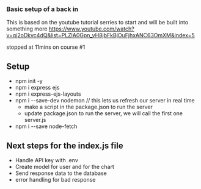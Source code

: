 ### Basic setup of a back in 
This is based on the youtube tutorial serries to start and will be built into something more
https://www.youtube.com/watch?v=qj2oDkvc4dQ&list=PLZlA0Gpn_vH8jbFkBjOuFjhxANC63OmXM&index=5

stopped at 11mins on course #1
## Setup 
- npm init -y 
- npm i express ejs 
- npm i express-ejs-layouts
- npm i --save-dev nodemon  // this lets us refresh our server in real time
    - make a script in the package.json to run the server
    - update package.json to run the server, we will call the first one server.js
- npm i --save node-fetch 

## Next steps for the index.js file
- Handle API key with .env
- Create model for user and for the chart
- Send response data to the database
- error handling for bad response